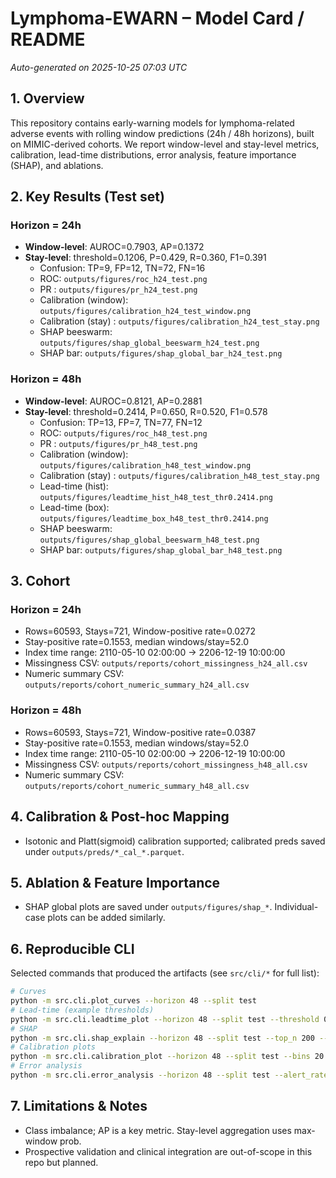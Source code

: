# Lymphoma-EWARN – Model Card / README

_Auto-generated on 2025-10-25 07:03 UTC_

## 1. Overview
This repository contains early-warning models for lymphoma-related adverse events with rolling window predictions (24h / 48h horizons), built on MIMIC-derived cohorts. 
We report window-level and stay-level metrics, calibration, lead-time distributions, error analysis, feature importance (SHAP), and ablations.

## 2. Key Results (Test set)
### Horizon = 24h
- **Window-level**: AUROC=0.7903, AP=0.1372
- **Stay-level**:  threshold=0.1206, P=0.429, R=0.360, F1=0.391
  - Confusion: TP=9, FP=12, TN=72, FN=16
  - ROC: `outputs/figures/roc_h24_test.png`
  - PR : `outputs/figures/pr_h24_test.png`
  - Calibration (window): `outputs/figures/calibration_h24_test_window.png`
  - Calibration (stay)  : `outputs/figures/calibration_h24_test_stay.png`
  - SHAP beeswarm: `outputs/figures/shap_global_beeswarm_h24_test.png`
  - SHAP bar: `outputs/figures/shap_global_bar_h24_test.png`

### Horizon = 48h
- **Window-level**: AUROC=0.8121, AP=0.2881
- **Stay-level**:  threshold=0.2414, P=0.650, R=0.520, F1=0.578
  - Confusion: TP=13, FP=7, TN=77, FN=12
  - ROC: `outputs/figures/roc_h48_test.png`
  - PR : `outputs/figures/pr_h48_test.png`
  - Calibration (window): `outputs/figures/calibration_h48_test_window.png`
  - Calibration (stay)  : `outputs/figures/calibration_h48_test_stay.png`
  - Lead-time (hist): `outputs/figures/leadtime_hist_h48_test_thr0.2414.png`
  - Lead-time (box): `outputs/figures/leadtime_box_h48_test_thr0.2414.png`
  - SHAP beeswarm: `outputs/figures/shap_global_beeswarm_h48_test.png`
  - SHAP bar: `outputs/figures/shap_global_bar_h48_test.png`

## 3. Cohort
### Horizon = 24h
- Rows=60593, Stays=721, Window-positive rate=0.0272
- Stay-positive rate=0.1553, median windows/stay=52.0
- Index time range: 2110-05-10 02:00:00 → 2206-12-19 10:00:00
- Missingness CSV: `outputs/reports/cohort_missingness_h24_all.csv`
- Numeric summary CSV: `outputs/reports/cohort_numeric_summary_h24_all.csv`

### Horizon = 48h
- Rows=60593, Stays=721, Window-positive rate=0.0387
- Stay-positive rate=0.1553, median windows/stay=52.0
- Index time range: 2110-05-10 02:00:00 → 2206-12-19 10:00:00
- Missingness CSV: `outputs/reports/cohort_missingness_h48_all.csv`
- Numeric summary CSV: `outputs/reports/cohort_numeric_summary_h48_all.csv`

## 4. Calibration & Post-hoc Mapping
- Isotonic and Platt(sigmoid) calibration supported; calibrated preds saved under `outputs/preds/*_cal_*.parquet`.

## 5. Ablation & Feature Importance
- SHAP global plots are saved under `outputs/figures/shap_*`. Individual-case plots can be added similarly.

## 6. Reproducible CLI
Selected commands that produced the artifacts (see `src/cli/*` for full list):
```bash
# Curves
python -m src.cli.plot_curves --horizon 48 --split test
# Lead-time (example thresholds)
python -m src.cli.leadtime_plot --horizon 48 --split test --threshold 0.24142504229084366
# SHAP
python -m src.cli.shap_explain --horizon 48 --split test --top_n 200 --top_k_individual 5
# Calibration plots
python -m src.cli.calibration_plot --horizon 48 --split test --bins 20 --strategy uniform
# Error analysis
python -m src.cli.error_analysis --horizon 48 --split test --alert_rate 0.10
```

## 7. Limitations & Notes
- Class imbalance; AP is a key metric. Stay-level aggregation uses max-window prob.
- Prospective validation and clinical integration are out-of-scope in this repo but planned.
